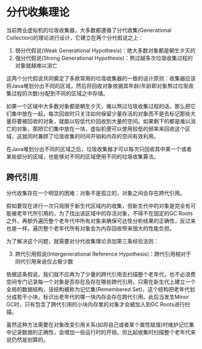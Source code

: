 # 分代收集理论

当前商业虚拟机的垃圾收集器，大多数都遵循了分代收集(Generational Collection)的理论进行设计，它建立在两个分代假说之上：

1. 弱分代假说(Weak Generational Hypothesis)：绝大多数对象都是朝生夕灭的
2. 强分代假说(Strong Generational Hypothesis)：熬过越多次垃圾收集过程的对象就越难以消亡

这两个分代假说共同奠定了多款常用的垃圾收集器的一致的设计原则：收集器应该将Java堆划分出不同的区域，然后将回收对象依据其年龄(年龄即对象熬过垃圾收集过程的次数)分配到不同的区域之中存储。

如果一个区域中大多数对象都是朝生夕灭，难以熬过垃圾收集过程的话，那么把它们集中放在一起，每次回收时只关注如何保留少量存活的对象而不是去标记那些大量将要被回收的对象，就能以较低代价回收到大量的空间。如果剩下的都是难以消亡的对象，那把它们集中放在一块，虚拟机便可以使用较低的频率来回收这个区域，这就同时兼顾了垃圾收集的时间开销和内存的空间有效利用。

在Java堆划分出不同的区域之后，垃圾收集器才可以每次只回收其中某一个或者某些部分的区域，也能够对不同的区域使用不同的垃圾收集算法。

## 跨代引用

分代收集存在一个明显的困难：对象不是孤立的，对象之间会存在跨代引用。

假如要现在进行一次只局限于新生代区域内的收集，但新生代中的对象是完全有可能被老年代所引用的，为了找出该区域中的存活对象，不得不在固定的GC Roots之外，再额外遍历整个老年代中所有对象来确保可达性分析结果的正确性，反过来也是一样。遍历整个老年代所有对象会为内存回收带来很大的性能负担。

为了解决这个问题，就需要对分代收集理论添加第三条经验法则：

3. 跨代引用假说(Intergenerational Reference Hypothesis)：跨代引用相对于同代引用来说仅占极少数

依据这条假说，我们就不应再为了少量的跨代引用去扫描整个老年代，也不必浪费空间专门记录每一个对象是否存在及存在哪些跨代引用，只需在新生代上建立一个全局的数据结构，该结构被称为记忆集(Remembered Set)，这个结构把老年代划分成若干小块，标识出老年代的哪一块内存会存在跨代引用。此后当发生Minor GC时，只有包含了跨代引用的小块内存里的对象才会被加入到GC Roots进行扫描。

虽然这种方法需要在对象改变引用关系(如将自己或者某个属性赋值)时维护记忆集中记录数据的正确性，会增加一些运行时的开销，但比起收集时扫描整个老年代来说仍然是划算的。
